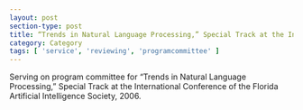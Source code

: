 ```yaml
---
layout: post
section-type: post
title: “Trends in Natural Language Processing,” Special Track at the International Conference of the Florida Artificial Intelligence Society.
category: Category
tags: [ 'service', 'reviewing', 'programcommittee' ]
---
```

Serving on program committee for “Trends in Natural Language Processing,” Special Track at the International Conference of the Florida Artificial Intelligence Society, 2006.

